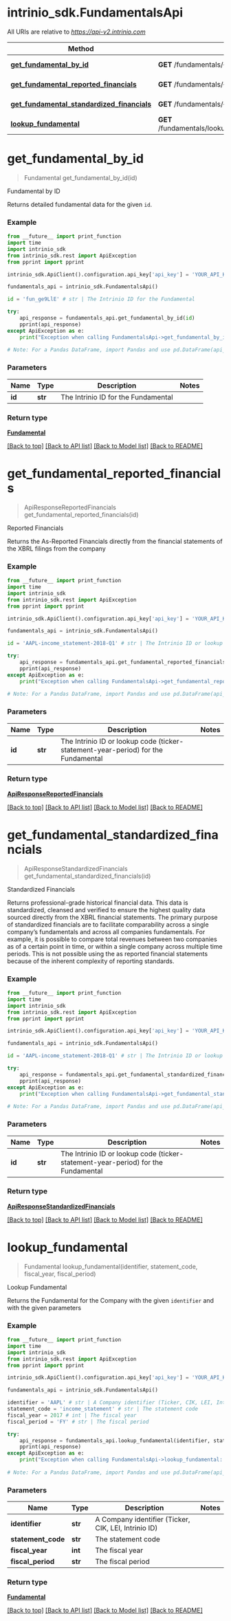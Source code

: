 # intrinio_sdk.FundamentalsApi

All URIs are relative to *https://api-v2.intrinio.com*

Method | HTTP request | Description
------------- | ------------- | -------------
[**get_fundamental_by_id**](FundamentalsApi.md#get_fundamental_by_id) | **GET** /fundamentals/{id} | Fundamental by ID
[**get_fundamental_reported_financials**](FundamentalsApi.md#get_fundamental_reported_financials) | **GET** /fundamentals/{id}/reported_financials | Reported Financials
[**get_fundamental_standardized_financials**](FundamentalsApi.md#get_fundamental_standardized_financials) | **GET** /fundamentals/{id}/standardized_financials | Standardized Financials
[**lookup_fundamental**](FundamentalsApi.md#lookup_fundamental) | **GET** /fundamentals/lookup/{identifier}/{statement_code}/{fiscal_year}/{fiscal_period} | Lookup Fundamental


# **get_fundamental_by_id**
> Fundamental get_fundamental_by_id(id)

Fundamental by ID

Returns detailed fundamental data for the given `id`.

### Example
```python
from __future__ import print_function
import time
import intrinio_sdk
from intrinio_sdk.rest import ApiException
from pprint import pprint

intrinio_sdk.ApiClient().configuration.api_key['api_key'] = 'YOUR_API_KEY'

fundamentals_api = intrinio_sdk.FundamentalsApi()

id = 'fun_ge9LlE' # str | The Intrinio ID for the Fundamental

try:
    api_response = fundamentals_api.get_fundamental_by_id(id)
    pprint(api_response)
except ApiException as e:
    print("Exception when calling FundamentalsApi->get_fundamental_by_id: %s\n" % e)
    
# Note: For a Pandas DataFrame, import Pandas and use pd.DataFrame(api_response.property_name_dict) 
```

### Parameters

Name | Type | Description  | Notes
------------- | ------------- | ------------- | -------------
 **id** | **str**| The Intrinio ID for the Fundamental | 

### Return type

[**Fundamental**](Fundamental.md)

[[Back to top]](#) [[Back to API list]](../README.md#documentation-for-api-endpoints) [[Back to Model list]](../README.md#documentation-for-models) [[Back to README]](../README.md)

# **get_fundamental_reported_financials**
> ApiResponseReportedFinancials get_fundamental_reported_financials(id)

Reported Financials

Returns the As-Reported Financials directly from the financial statements of the XBRL filings from the company

### Example
```python
from __future__ import print_function
import time
import intrinio_sdk
from intrinio_sdk.rest import ApiException
from pprint import pprint

intrinio_sdk.ApiClient().configuration.api_key['api_key'] = 'YOUR_API_KEY'

fundamentals_api = intrinio_sdk.FundamentalsApi()

id = 'AAPL-income_statement-2018-Q1' # str | The Intrinio ID or lookup code (ticker-statement-year-period) for the Fundamental

try:
    api_response = fundamentals_api.get_fundamental_reported_financials(id)
    pprint(api_response)
except ApiException as e:
    print("Exception when calling FundamentalsApi->get_fundamental_reported_financials: %s\n" % e)
    
# Note: For a Pandas DataFrame, import Pandas and use pd.DataFrame(api_response.property_name_dict) 
```

### Parameters

Name | Type | Description  | Notes
------------- | ------------- | ------------- | -------------
 **id** | **str**| The Intrinio ID or lookup code (ticker-statement-year-period) for the Fundamental | 

### Return type

[**ApiResponseReportedFinancials**](ApiResponseReportedFinancials.md)

[[Back to top]](#) [[Back to API list]](../README.md#documentation-for-api-endpoints) [[Back to Model list]](../README.md#documentation-for-models) [[Back to README]](../README.md)

# **get_fundamental_standardized_financials**
> ApiResponseStandardizedFinancials get_fundamental_standardized_financials(id)

Standardized Financials

Returns professional-grade historical financial data. This data is standardized, cleansed and verified to ensure the highest quality data sourced directly from the XBRL financial statements. The primary purpose of standardized financials are to facilitate comparability across a single company’s fundamentals and across all companies fundamentals. For example, it is possible to compare total revenues between two companies as of a certain point in time, or within a single company across multiple time periods. This is not possible using the as reported financial statements because of the inherent complexity of reporting standards.

### Example
```python
from __future__ import print_function
import time
import intrinio_sdk
from intrinio_sdk.rest import ApiException
from pprint import pprint

intrinio_sdk.ApiClient().configuration.api_key['api_key'] = 'YOUR_API_KEY'

fundamentals_api = intrinio_sdk.FundamentalsApi()

id = 'AAPL-income_statement-2018-Q1' # str | The Intrinio ID or lookup code (ticker-statement-year-period) for the Fundamental

try:
    api_response = fundamentals_api.get_fundamental_standardized_financials(id)
    pprint(api_response)
except ApiException as e:
    print("Exception when calling FundamentalsApi->get_fundamental_standardized_financials: %s\n" % e)
    
# Note: For a Pandas DataFrame, import Pandas and use pd.DataFrame(api_response.property_name_dict) 
```

### Parameters

Name | Type | Description  | Notes
------------- | ------------- | ------------- | -------------
 **id** | **str**| The Intrinio ID or lookup code (ticker-statement-year-period) for the Fundamental | 

### Return type

[**ApiResponseStandardizedFinancials**](ApiResponseStandardizedFinancials.md)

[[Back to top]](#) [[Back to API list]](../README.md#documentation-for-api-endpoints) [[Back to Model list]](../README.md#documentation-for-models) [[Back to README]](../README.md)

# **lookup_fundamental**
> Fundamental lookup_fundamental(identifier, statement_code, fiscal_year, fiscal_period)

Lookup Fundamental

Returns the Fundamental for the Company with the given `identifier` and with the given parameters

### Example
```python
from __future__ import print_function
import time
import intrinio_sdk
from intrinio_sdk.rest import ApiException
from pprint import pprint

intrinio_sdk.ApiClient().configuration.api_key['api_key'] = 'YOUR_API_KEY'

fundamentals_api = intrinio_sdk.FundamentalsApi()

identifier = 'AAPL' # str | A Company identifier (Ticker, CIK, LEI, Intrinio ID)
statement_code = 'income_statement' # str | The statement code
fiscal_year = 2017 # int | The fiscal year
fiscal_period = 'FY' # str | The fiscal period

try:
    api_response = fundamentals_api.lookup_fundamental(identifier, statement_code, fiscal_year, fiscal_period)
    pprint(api_response)
except ApiException as e:
    print("Exception when calling FundamentalsApi->lookup_fundamental: %s\n" % e)
    
# Note: For a Pandas DataFrame, import Pandas and use pd.DataFrame(api_response.property_name_dict) 
```

### Parameters

Name | Type | Description  | Notes
------------- | ------------- | ------------- | -------------
 **identifier** | **str**| A Company identifier (Ticker, CIK, LEI, Intrinio ID) | 
 **statement_code** | **str**| The statement code | 
 **fiscal_year** | **int**| The fiscal year | 
 **fiscal_period** | **str**| The fiscal period | 

### Return type

[**Fundamental**](Fundamental.md)

[[Back to top]](#) [[Back to API list]](../README.md#documentation-for-api-endpoints) [[Back to Model list]](../README.md#documentation-for-models) [[Back to README]](../README.md)

